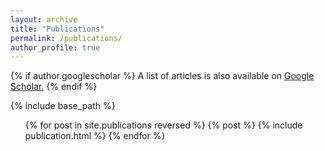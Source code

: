 ```yaml
---
layout: archive
title: "Publications"
permalink: /publications/
author_profile: true
---
```


{% if author.googlescholar %}
  A list of articles is also available on <u><a href="{{author.googlescholar}}">Google Scholar</a>.</u>
{% endif %}

{% include base_path %}

<ul>
{% for post in site.publications reversed %}
  {% post %}
  {% include publication.html %}
{% endfor %}
</ul>